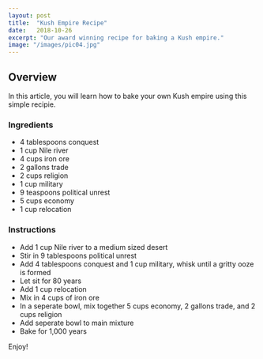 ```yaml
---
layout: post
title:  "Kush Empire Recipe"
date:   2018-10-26
excerpt: "Our award winning recipe for baking a Kush empire."
image: "/images/pic04.jpg"
---
```


## Overview

In this article, you will learn how to bake your own Kush empire using this simple recipie. 

### Ingredients

- 4 tablespoons conquest
- 1 cup Nile river
- 4 cups iron ore
- 2 gallons trade
- 2 cups religion
- 1 cup military
- 9 teaspoons political unrest
- 5 cups economy
- 1 cup relocation


### Instructions

- Add 1 cup Nile river to a medium sized desert
- Stir in 9 tablespoons political unrest
- Add 4 tablespoons conquest and 1 cup military, whisk until a gritty ooze is formed
- Let sit for 80 years
- Add 1 cup relocation
- Mix in 4 cups of iron ore 
- In a seperate bowl, mix together 5 cups economy, 2 gallons trade, and 2 cups religion
- Add seperate bowl to main mixture
- Bake for 1,000 years

Enjoy!
